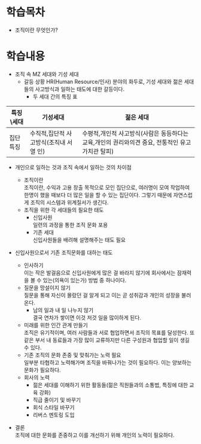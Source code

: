 # 학습목차
 * 조직이란 무엇인가?
# 학습내용
* 조직 속 MZ 세대와 기성 세대
  * 갈등 상황
    HR(Human Resource/인사) 분야의 화두로, 기성 세대와 젊은 세대들의 사고방식과 일하는 태도에 대한 갈등이다.
    * 두 세대 간의 특징 표
      
|특징\세대|기성세대|젊은 세대|
|------|---|---|
|집단특징|수직적,집단적 사고방식(조직내 서열 인)|수평적,개인적 사고방식(사람은 동등하다는 교육,개인의 권리와의견 중요, 전통적인 유고 가치관 탈피)|

* 개인으로 일하는 것과 조직 속에서 일하는 것의 차이점
  * 조직이란   
    조직이란, 수익과 고용 창출 목적으로 모인 집단으로, 여러명이 모여 작업하여 한명이 했을 때보다 더 많은 일을 할 수 있는 집단이다. 그렇기 때문에 자연스럽게 조직의 시스템과 위계질서가 생긴다.
  * 조직을 위한 각 세대들의 필요한 태도
    * 신입사원   
      일련의 과정을 통한 조직 문화 포용
    * 기존 세대   
      신입사원들을 배려해 설명해주는 태도 필요
* 신입사원으로서 기존 조직문화를 대하는 태도
  * 인사하기   
    이는 작은 발걸음으로 신입사원에게 많은 걸 바라지 않기에 회사에서는 잠재력을 볼 수 있는(의욕이 있는가) 방법 중 하나이다.
  * 질문을 망설이지 않기   
    질문을 통해 자신이 몰랐던 걸 알게 되고 이는 곧 성취감과 개인의 성장을 불러온다.
    * 남의 일과 내 일 나누지 않기   
      결국 연차가 쌓이면 이것 저것 일을 많이하게 된다.
  * 미래를 위한 인간 관계 만들기   
    조직은 유기적이며, 여러 사람들과 서로 협업하면서 조직의 목표를 달성한다. 또 같은 부서 내 동료들과 가장 많이 교류하지만 다른 구성원과 협업할 일이 생길 수 있다.
  * 기존 조직의 문화 존중 및 맞춰가는 노력 필요   
    일부분 타협하고 노력해가며 조직을 바꿔나가는 것이 필요하다. 이는 양보하는 문화가 필요하다.
  * 회사의 노력   
    * 젊은 세대를 이해하기 위한 활동들(젊은 직원들과의 소통법, 특징에 대한 교육 강화)
    * 직급 줄이기 및 바꾸기
    * 회식 스타일 바꾸기
    * 리버스 멘토링 도입

* 결론   
  조직에 대한 문화를 존중하고 이를 개선하기 위해 개인의 노력이 필요하다.
